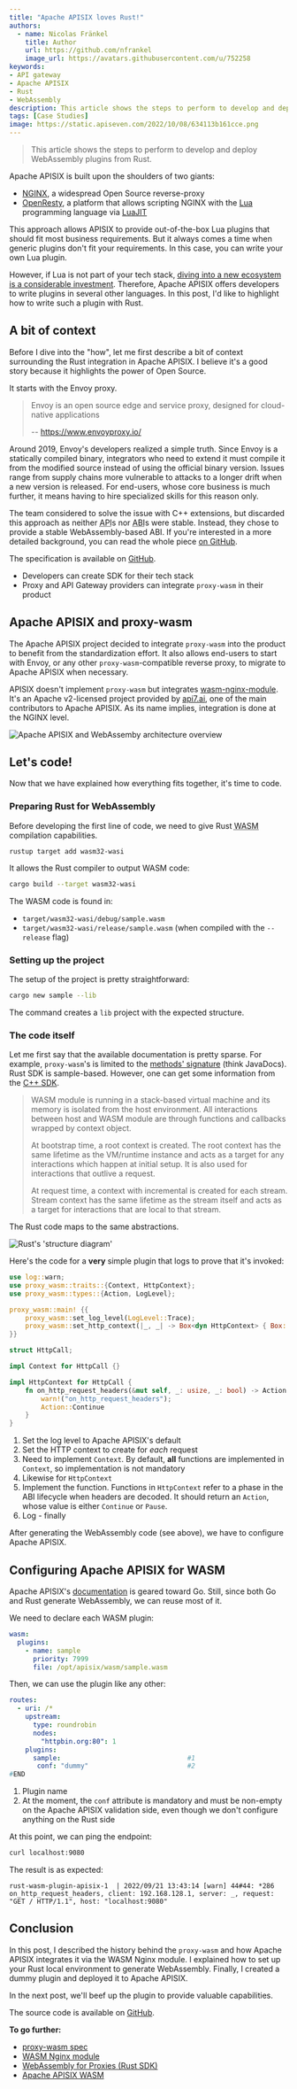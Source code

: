 ```yaml
---
title: "Apache APISIX loves Rust!"
authors:
  - name: Nicolas Fränkel
    title: Author
    url: https://github.com/nfrankel
    image_url: https://avatars.githubusercontent.com/u/752258
keywords: 
- API gateway
- Apache APISIX
- Rust
- WebAssembly
description: This article shows the steps to perform to develop and deploy WebAssembly plugins from Rust.
tags: [Case Studies]
image: https://static.apiseven.com/2022/10/08/634113b161cce.png
---
```


> This article shows the steps to perform to develop and deploy WebAssembly plugins from Rust.

<!--truncate-->

<head>
    <link rel="canonical" href="https://blog.frankel.ch/rust-apisix/1/" />
</head>

Apache APISIX is built upon the shoulders of two giants:

* [NGINX](https://www.nginx.com/), a widespread Open Source reverse-proxy
* [OpenResty](https://openresty.org/en/), a platform that allows scripting NGINX with the [Lua](https://www.lua.org/) programming language via [LuaJIT](https://luajit.org/)

This approach allows APISIX to provide out-of-the-box Lua plugins that should fit most business requirements. But it always comes a time when generic plugins don't fit your requirements. In this case, you can write your own Lua plugin.

However, if Lua is not part of your tech stack, [diving into a new ecosystem is a considerable investment](https://blog.frankel.ch/on-learning-new-programming-language/). Therefore, Apache APISIX offers developers to write plugins in several other languages. In this post, I'd like to highlight how to write such a plugin with Rust.

## A bit of context

Before I dive into the "how", let me first describe a bit of context surrounding the Rust integration in Apache APISIX. I believe it's a good story because it highlights the power of Open Source.

It starts with the Envoy proxy.

> Envoy is an open source edge and service proxy, designed for cloud-native applications
>
> -- https://www.envoyproxy.io/

Around 2019, Envoy's developers realized a simple truth. Since Envoy is a statically compiled binary, integrators who need to extend it must compile it from the modified source instead of using the official binary version. Issues range from supply chains more vulnerable to attacks to a longer drift when a new version is released. For end-users, whose core business is much further, it means having to hire specialized skills for this reason only.

The team considered to solve the issue with C++ extensions, but discarded this approach as neither <abbr title="Application Programmer Interface">API</abbr>s nor <abbr title="Application Binary Interface">ABI</abbr>s were stable. Instead, they chose to provide a stable WebAssembly-based ABI. If you're interested in a more detailed background, you can read the whole piece [on GitHub](https://github.com/proxy-wasm/spec/blob/master/docs/WebAssembly-in-Envoy.md).

The specification is available on [GitHub](https://github.com/proxy-wasm/spec).

* Developers can create SDK for their tech stack
* Proxy and API Gateway providers can integrate `proxy-wasm` in their product

## Apache APISIX and proxy-wasm

The Apache APISIX project decided to integrate `proxy-wasm` into the product to benefit from the standardization effort. It also allows end-users to start with Envoy, or any other `proxy-wasm`-compatible reverse proxy, to migrate to Apache APISIX when necessary.

APISIX doesn't implement `proxy-wasm` but integrates [wasm-nginx-module](https://github.com/api7/wasm-nginx-module). It's an Apache v2-licensed project provided by [api7.ai](https://api7.ai/), one of the main contributors to Apache APISIX. As its name implies, integration is done at the NGINX level.


![Apache APISIX and WebAssemby architecture overview](https://static.apiseven.com/2022/09/30/architecture-diagram.svg)

## Let's code!

Now that we have explained how everything fits together, it's time to code.

### Preparing Rust for WebAssembly

Before developing the first line of code, we need to give Rust <abbr title="WebAssembly">WASM</abbr> compilation capabilities.

```shell
rustup target add wasm32-wasi
```

It allows the Rust compiler to output WASM code:

```bash
cargo build --target wasm32-wasi
```

The WASM code is found in:

* `target/wasm32-wasi/debug/sample.wasm`
* `target/wasm32-wasi/release/sample.wasm` (when compiled with the `--release` flag)

### Setting up the project

The setup of the project is pretty straightforward:

```bash
cargo new sample --lib
```

The command creates a `lib` project with the expected structure.

### The code itself

Let me first say that the available documentation is pretty sparse. For example, `proxy-wasm`'s is limited to the [methods' signature](https://github.com/proxy-wasm/spec/tree/master/abi-versions/vNEXT) (think JavaDocs). Rust SDK is sample-based. However, one can get some information from the [C++ SDK](https://github.com/proxy-wasm/proxy-wasm-cpp-sdk/blob/master/docs/wasm_filter.md).

> WASM module is running in a stack-based virtual machine and its memory is isolated from the host environment. All interactions between host and WASM module are through functions and callbacks wrapped by context object.
>
> At bootstrap time, a root context is created. The root context has the same lifetime as the VM/runtime instance and acts as a target for any interactions which happen at initial setup. It is also used for interactions that outlive a request.
>
> At request time, a context with incremental is created for each stream. Stream context has the same lifetime as the stream itself and acts as a target for interactions that are local to that stream.

The Rust code maps to the same abstractions.

![Rust's 'structure diagram'](https://static.apiseven.com/2022/09/30/struct-diagram.svg)

Here's the code for a **very** simple plugin that logs to prove that it's invoked:

```rust
use log::warn;
use proxy_wasm::traits::{Context, HttpContext};
use proxy_wasm::types::{Action, LogLevel};

proxy_wasm::main! {{
    proxy_wasm::set_log_level(LogLevel::Trace);                                          //1
    proxy_wasm::set_http_context(|_, _| -> Box<dyn HttpContext> { Box::new(HttpCall) }); //2
}}

struct HttpCall;

impl Context for HttpCall {}                                                             //3

impl HttpContext for HttpCall {                                                          //4
    fn on_http_request_headers(&mut self, _: usize, _: bool) -> Action {                 //5
        warn!("on_http_request_headers");                                                //6
        Action::Continue
    }
}
```

1. Set the log level to Apache APISIX's default
2. Set the HTTP context to create for _each_ request
3. Need to implement `Context`. By default, **all** functions are implemented in `Context`, so implementation is not mandatory
4. Likewise for `HttpContext`
5. Implement the function. Functions in `HttpContext` refer to a phase in the ABI lifecycle when headers are decoded. It should return an `Action`, whose value is either `Continue` or `Pause`.
6. Log - finally

After generating the WebAssembly code (see above), we have to configure Apache APISIX.

## Configuring Apache APISIX for WASM

Apache APISIX's [documentation](https://apisix.apache.org/docs/apisix/wasm/) is geared toward Go. Still, since both Go and Rust generate WebAssembly, we can reuse most of it.

We need to declare each WASM plugin:

```yaml
wasm:
  plugins:
    - name: sample
      priority: 7999
      file: /opt/apisix/wasm/sample.wasm
```

Then, we can use the plugin like any other:

```yaml
routes:
  - uri: /*
    upstream:
      type: roundrobin
      nodes:
        "httpbin.org:80": 1
    plugins:
      sample:                                #1
       conf: "dummy"                         #2
#END
```

1. Plugin name
2. At the moment, the `conf` attribute is mandatory and must be non-empty on the Apache APISIX validation side, even though we don't configure anything on the Rust side

At this point, we can ping the endpoint:

```bash
curl localhost:9080
```

The result is as expected:

```
rust-wasm-plugin-apisix-1  | 2022/09/21 13:43:14 [warn] 44#44: *286 on_http_request_headers, client: 192.168.128.1, server: _, request: "GET / HTTP/1.1", host: "localhost:9080"
```

## Conclusion

In this post, I described the history behind the `proxy-wasm` and how Apache APISIX integrates it via the WASM Nginx module. I explained how to set up your Rust local environment to generate WebAssembly. Finally, I created a dummy plugin and deployed it to Apache APISIX.

In the next post, we'll beef up the plugin to provide valuable capabilities.

The source code is available on [GitHub](https://github.com/ajavageek/apisix-rust-plugin).

**To go further:**

* [proxy-wasm spec](https://github.com/proxy-wasm/spec)
* [WASM Nginx module](https://github.com/api7/wasm-nginx-module)
* [WebAssembly for Proxies (Rust SDK)](https://github.com/proxy-wasm/proxy-wasm-rust-sdk)
* [Apache APISIX WASM](https://apisix.apache.org/docs/apisix/wasm/)
